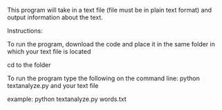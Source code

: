 This program will take in a text file (file must be in plain text format) and output information about the text.


Instructions:

To run the program, download the code and place it in the same folder in which your text file is located

cd to the folder

To run the program type the following on the command line: python textanalyze.py and your text file

example: python textanalyze.py words.txt

